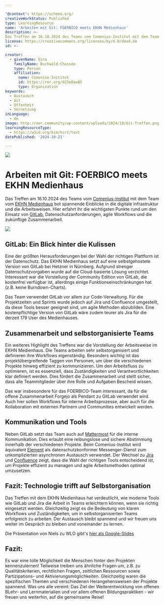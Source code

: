 ```yaml
---

'@context': https://schema.org/
creativeWorkStatus: Published
type: LearningResource
name: 'Arbeiten mit Git: FOERBICO meets EKHN Medienhaus'
description: >-
Das Treffen am 16.10.2024 des Teams vom Comenius-Institut mit dem Team vom EKHN Medienhaus bot spannende Einblicke in die digitale Infrastruktur und die Arbeitsweisen. Hier erfahrt ihr die wichtigsten Punkte rund um den Einsatz von GitLab, Datenschutzanforderungen, agile Workflows und die zukünftige Zusammenarbeit.
license: https://creativecommons.org/licenses/by/4.0/deed.de
id: >-

creator:
  - givenName: Gina
    familyName: Buchwald-Chassée
    type: Person
    affiliation:
      name: Comenius-Institut
      id: https://ror.org/025e8aw85
      type: Organization
keywords:
  - Austausch
  - Git
  - Offenheit
  - Vernetzung
inLanguage:
  - de
image: http://oer.community/wp-content/uploads/2024/10/Git-Treffen.png
learningResourceType:
  - https://w3id.org/kim/hcrt/text
datePublished: '2024-10-21'

---
```


![](http://oer.community/wp-content/uploads/2024/10/Git-Treffen.png)

# Arbeiten mit Git: FOERBICO meets EKHN Medienhaus

Das Treffen am 16.10.2024 des Teams vom [Comenius-Institut](https://comenius.de/) mit dem Team vom [EKHN Medienhaus](https://medienhaus.ekhn.de/index.html) bot spannende Einblicke in die digitale Infrastruktur und die Arbeitsweisen. Hier erfahrt ihr die wichtigsten Punkte rund um den Einsatz von [GitLab](https://about.gitlab.com/de-de/free-trial/devsecops/), Datenschutzanforderungen, agile Workflows und die zukünftige Zusammenarbeit.

![](http://oer.community/wp-content/uploads/2024/10/IMG_9013-scaled.jpg)

## GitLab: Ein Blick hinter die Kulissen

Eine der größten Herausforderungen bei der Wahl der richtigen Plattform ist der Datenschutz. Das EKHN Medienhaus setzt auf eine selbstgehostete Version von GitLab bei Hetzner in Nürnberg. Aufgrund strenger Datenschutzvorgaben wurde auf die Cloud-basierte Lösung verzichtet. Interessant war die Vorstellung der Community Edition von GitLab, die kostenfrei verfügbar ist, allerdings einige Funktionseinschränkungen hat (z.B. keine Burndown-Charts).

Das Team verwendet GitLab vor allem zur Code-Verwaltung. Für die Projektzeiten und Sprints wurde jedoch auf Jira und Confluence umgestellt, da diese Tools besser geeignet sind, um agile Methoden abzubilden. Eine kostenpflichtige Version von GitLab wäre zudem teurer als Jira für die derzeit 179 User des Medienhauses.

## Zusammenarbeit und selbstorganisierte Teams

Ein weiteres Highlight des Treffens war die Vorstellung der Arbeitsweise im EKHN Medienhaus. Die Teams arbeiten sehr selbstorganisiert und definieren ihre Workflows eigenständig. Besonders wichtig ist das projektübergreifende Taggen von Personen, um über die verschiedenen Projekte hinweg effizient zu kommunizieren. Um den Arbeitsfluss zu optimieren, ist es essenziell, dass Zuständigkeiten und Verantwortlichkeiten klar definiert werden. Dies fördert die Zusammenarbeit und stellt sicher, dass alle Teammitglieder über ihre Rolle und Aufgaben Bescheid wissen.

Das war insbesondere für das FOERBICO-Team interessant, da für die offene Zusammenarbeit Forgejo als Pendant zu GitLab verwendet wird. Auch hier sollen Workflows für interne Arbeitsprozesse, aber auch für die Kollaboration mit externen Partnern und Communities entwickelt werden.

## Kommunikation und Tools

Neben GitLab setzt das Team auch auf [Mattermost](https://mattermost.com/) für die interne Kommunikation. Dies erlaubt eine reibungslose und sichere Abstimmung innerhalb der verschiedenen Projekte. Beim Comenius-Institut wird äquivalent [Element](https://element.io/de) als datenschutzkonformer Messenger-Dienst zum unkomplizierten asynchronen Austausch verwendet. Der Wechsel zu [Jira](https://www.atlassian.com/de/software/jira?c) und [Confluence](https://www.atlassian.com/de/software/confluence?) zeigt, dass die Wahl der richtigen Tools entscheidend ist, um Projekte effizient zu managen und agile Arbeitsmethoden optimal umzusetzen.

## Fazit: Technologie trifft auf Selbstorganisation

Das Treffen mit dem EKHN Medienhaus hat verdeutlicht, wie moderne Tools wie GitLab und Jira die Arbeit in Teams erleichtern können, wenn sie richtig eingesetzt werden. Gleichzeitig zeigt es die Bedeutung von klaren Workflows und Zuständigkeiten, um in selbstorganisierten Teams erfolgreich zu arbeiten. Der Austausch bleibt spannend und wir freuen uns weiter im Gespräch zu bleiben und voneinander zu lernen.

Die Präsentation von Niels zu WLO gibt's [hier als Google-Slides](https://docs.google.com/presentation/d/1LQm3TXCwy3xT1idMCUAxWYuWqv9YeJt5SCvn5QU_vhg/edit?usp=sharing)

## Fazit:

Es war eine tolle Möglichkeit die Menschen hinter den Projekten kennenzulernen! Teilweise treiben uns ähnliche Fragen um, z.B. zu Qualitätskriterien, rechtlichen Fragen, zeitlichen Ressourcen sowie Partizipations- und Aktivierungsmöglichkeiten. Gleichzeitig waren die spezifischen Themen und verschiedenen Herangehensweisen der Projekte spannend. Was uns alle vereint: Das Ziel der Weiterentwicklung von offenen BLehr- und Lernmaterialien und vor allem offenen Bildungspraktiken - wir freuen uns weiterhin, auf die gemeinsame Reise!